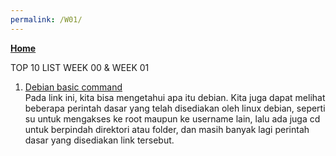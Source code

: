 ```yaml
---
permalink: /W01/
---
```

[**Home**](https://nadhirarafik.github.io/os211/)

TOP 10 LIST WEEK 00 & WEEK 01
1. [Debian basic command](https://qwords.com/blog/debian-adalah/) <br>
Pada link ini, kita bisa mengetahui apa itu debian. Kita juga dapat melihat beberapa perintah dasar yang telah disediakan oleh linux debian, seperti su untuk mengakses ke root maupun ke username lain, lalu ada juga cd untuk berpindah direktori atau folder, dan masih banyak lagi perintah dasar yang disediakan link tersebut.

